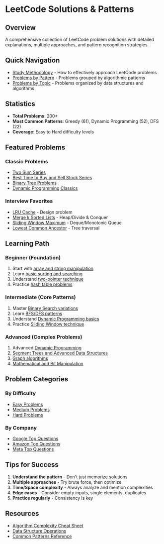 # LeetCode Solutions & Patterns

## Overview

A comprehensive collection of LeetCode problem solutions with detailed explanations, multiple approaches, and pattern recognition strategies.

## Quick Navigation

- [Study Methodology](methodology.md) - How to effectively approach LeetCode problems
- [Problems by Pattern](patterns.md) - Problems grouped by algorithmic patterns
- [Problems by Topic](topics.md) - Problems organized by data structures and algorithms

## Statistics

- **Total Problems**: 200+
- **Most Common Patterns**: Greedy (61), Dynamic Programming (52), DFS (22)
- **Coverage**: Easy to Hard difficulty levels

## Featured Problems

### Classic Problems

- [Two Sum Series](topics.md#two-sum-pattern)
- [Best Time to Buy and Sell Stock Series](topics.md#stock-problems)
- [Binary Tree Problems](topics.md#binary-tree)
- [Dynamic Programming Classics](topics.md#dynamic-programming)

### Interview Favorites

- [LRU Cache](problems/146-lru-cache.md) - Design problem
- [Merge k Sorted Lists](problems/23-merge-k-sorted-lists.md) - Heap/Divide & Conquer
- [Sliding Window Maximum](problems/239-sliding-window-maximum.md) - Deque/Monotonic Queue
- [Lowest Common Ancestor](problems/236-lca-binary-tree.md) - Tree traversal

## Learning Path

### Beginner (Foundation)

1. Start with [array and string manipulation](topics.md#arrays-strings)
2. Learn [basic sorting and searching](topics.md#sorting-searching)
3. Understand [two-pointer technique](patterns.md#two-pointers)
4. Practice [hash table problems](topics.md#hash-tables)

### Intermediate (Core Patterns)

1. Master [Binary Search variations](patterns.md#binary-search)
2. Learn [BFS/DFS patterns](patterns.md#graph-traversal)
3. Understand [Dynamic Programming basics](patterns.md#dynamic-programming)
4. Practice [Sliding Window technique](patterns.md#sliding-window)

### Advanced (Complex Problems)

1. Advanced [Dynamic Programming](patterns.md#advanced-dp)
2. [Segment Trees and Advanced Data Structures](patterns.md#advanced-ds)
3. [Graph algorithms](patterns.md#advanced-graphs)
4. [Mathematical and Bit Manipulation](patterns.md#math-bit)

## Problem Categories

### By Difficulty

- [Easy Problems](difficulty/easy.md)
- [Medium Problems](difficulty/medium.md)
- [Hard Problems](difficulty/hard.md)

### By Company

- [Google Top Questions](company/google.md)
- [Amazon Top Questions](company/amazon.md)
- [Meta Top Questions](company/meta.md)

## Tips for Success

1. **Understand the pattern** - Don't just memorize solutions
2. **Multiple approaches** - Try brute force, then optimize
3. **Time/Space complexity** - Always analyze and mention complexities
4. **Edge cases** - Consider empty inputs, single elements, duplicates
5. **Practice regularly** - Consistency is key

## Resources

- [Algorithm Complexity Cheat Sheet](../complexity.md)
- [Data Structure Operations](../data-structures.md)
- [Common Patterns Reference](patterns.md)
